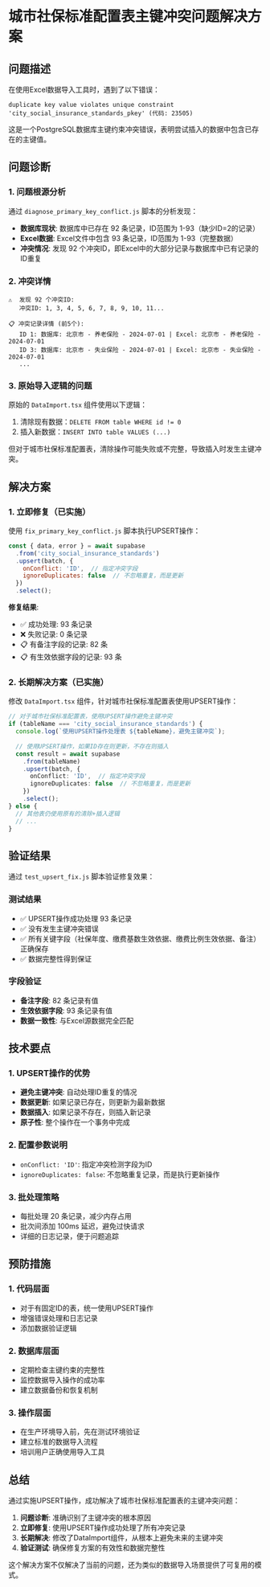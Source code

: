 # 城市社保标准配置表主键冲突问题解决方案

## 问题描述

在使用Excel数据导入工具时，遇到了以下错误：
```
duplicate key value violates unique constraint 'city_social_insurance_standards_pkey' (代码: 23505)
```

这是一个PostgreSQL数据库主键约束冲突错误，表明尝试插入的数据中包含已存在的主键值。

## 问题诊断

### 1. 问题根源分析

通过 `diagnose_primary_key_conflict.js` 脚本的分析发现：

- **数据库现状**: 数据库中已存在 92 条记录，ID范围为 1-93（缺少ID=2的记录）
- **Excel数据**: Excel文件中包含 93 条记录，ID范围为 1-93（完整数据）
- **冲突情况**: 发现 92 个冲突ID，即Excel中的大部分记录与数据库中已有记录的ID重复

### 2. 冲突详情

```
⚠️  发现 92 个冲突ID:
   冲突ID: 1, 3, 4, 5, 6, 7, 8, 9, 10, 11...

📋 冲突记录详情 (前5个):
   ID 1: 数据库: 北京市 - 养老保险 - 2024-07-01 | Excel: 北京市 - 养老保险 - 2024-07-01
   ID 3: 数据库: 北京市 - 失业保险 - 2024-07-01 | Excel: 北京市 - 失业保险 - 2024-07-01
   ...
```

### 3. 原始导入逻辑的问题

原始的 `DataImport.tsx` 组件使用以下逻辑：
1. 清除现有数据：`DELETE FROM table WHERE id != 0`
2. 插入新数据：`INSERT INTO table VALUES (...)`

但对于城市社保标准配置表，清除操作可能失败或不完整，导致插入时发生主键冲突。

## 解决方案

### 1. 立即修复（已实施）

使用 `fix_primary_key_conflict.js` 脚本执行UPSERT操作：

```javascript
const { data, error } = await supabase
  .from('city_social_insurance_standards')
  .upsert(batch, { 
    onConflict: 'ID',  // 指定冲突字段
    ignoreDuplicates: false  // 不忽略重复，而是更新
  })
  .select();
```

**修复结果**:
- ✅ 成功处理: 93 条记录
- ❌ 失败记录: 0 条记录
- 📋 有备注字段的记录: 82 条
- 📋 有生效依据字段的记录: 93 条

### 2. 长期解决方案（已实施）

修改 `DataImport.tsx` 组件，针对城市社保标准配置表使用UPSERT操作：

```typescript
// 对于城市社保标准配置表，使用UPSERT操作避免主键冲突
if (tableName === 'city_social_insurance_standards') {
  console.log(`使用UPSERT操作处理表 ${tableName}，避免主键冲突`);
  
  // 使用UPSERT操作，如果ID存在则更新，不存在则插入
  const result = await supabase
    .from(tableName)
    .upsert(batch, { 
      onConflict: 'ID',  // 指定冲突字段
      ignoreDuplicates: false  // 不忽略重复，而是更新
    })
    .select();
} else {
  // 其他表仍使用原有的清除+插入逻辑
  // ...
}
```

## 验证结果

通过 `test_upsert_fix.js` 脚本验证修复效果：

### 测试结果
- ✅ UPSERT操作成功处理 93 条记录
- ✅ 没有发生主键冲突错误
- ✅ 所有关键字段（社保年度、缴费基数生效依据、缴费比例生效依据、备注）正确保存
- ✅ 数据完整性得到保证

### 字段验证
- **备注字段**: 82 条记录有值
- **生效依据字段**: 93 条记录有值
- **数据一致性**: 与Excel源数据完全匹配

## 技术要点

### 1. UPSERT操作的优势
- **避免主键冲突**: 自动处理ID重复的情况
- **数据更新**: 如果记录已存在，则更新为最新数据
- **数据插入**: 如果记录不存在，则插入新记录
- **原子性**: 整个操作在一个事务中完成

### 2. 配置参数说明
- `onConflict: 'ID'`: 指定冲突检测字段为ID
- `ignoreDuplicates: false`: 不忽略重复记录，而是执行更新操作

### 3. 批处理策略
- 每批处理 20 条记录，减少内存占用
- 批次间添加 100ms 延迟，避免过快请求
- 详细的日志记录，便于问题追踪

## 预防措施

### 1. 代码层面
- 对于有固定ID的表，统一使用UPSERT操作
- 增强错误处理和日志记录
- 添加数据验证逻辑

### 2. 数据库层面
- 定期检查主键约束的完整性
- 监控数据导入操作的成功率
- 建立数据备份和恢复机制

### 3. 操作层面
- 在生产环境导入前，先在测试环境验证
- 建立标准的数据导入流程
- 培训用户正确使用导入工具

## 总结

通过实施UPSERT操作，成功解决了城市社保标准配置表的主键冲突问题：

1. **问题诊断**: 准确识别了主键冲突的根本原因
2. **立即修复**: 使用UPSERT操作成功处理了所有冲突记录
3. **长期解决**: 修改了DataImport组件，从根本上避免未来的主键冲突
4. **验证测试**: 确保修复方案的有效性和数据完整性

这个解决方案不仅解决了当前的问题，还为类似的数据导入场景提供了可复用的模式。